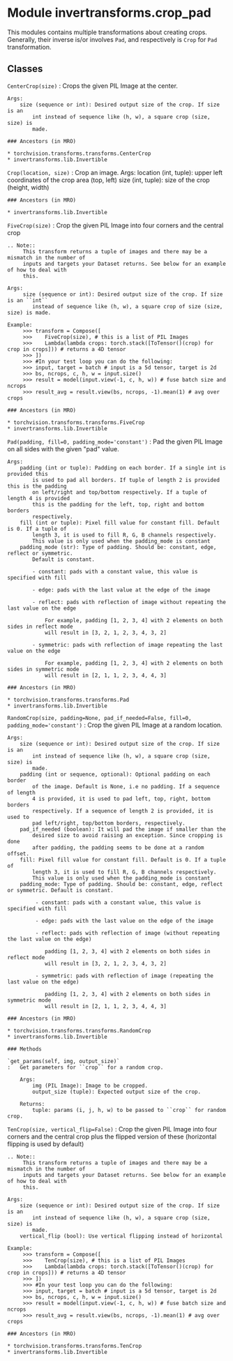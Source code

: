 Module invertransforms.crop_pad
===============================
This modules contains multiple transformations about creating crops.
Generally, their inverse is/or involves `Pad`, and respectively is `Crop` for `Pad` transformation.

Classes
-------

`CenterCrop(size)`
:   Crops the given PIL Image at the center.
    
    Args:
        size (sequence or int): Desired output size of the crop. If size is an
            int instead of sequence like (h, w), a square crop (size, size) is
            made.

    ### Ancestors (in MRO)

    * torchvision.transforms.transforms.CenterCrop
    * invertransforms.lib.Invertible

`Crop(location, size)`
:   Crop an image.
    Args:
        location (int, tuple): upper left coordinates of the crop area (top, left)
        size (int, tuple): size of the crop (height, width)

    ### Ancestors (in MRO)

    * invertransforms.lib.Invertible

`FiveCrop(size)`
:   Crop the given PIL Image into four corners and the central crop
    
    .. Note::
         This transform returns a tuple of images and there may be a mismatch in the number of
         inputs and targets your Dataset returns. See below for an example of how to deal with
         this.
    
    Args:
         size (sequence or int): Desired output size of the crop. If size is an ``int``
            instead of sequence like (h, w), a square crop of size (size, size) is made.
    
    Example:
         >>> transform = Compose([
         >>>    FiveCrop(size), # this is a list of PIL Images
         >>>    Lambda(lambda crops: torch.stack([ToTensor()(crop) for crop in crops])) # returns a 4D tensor
         >>> ])
         >>> #In your test loop you can do the following:
         >>> input, target = batch # input is a 5d tensor, target is 2d
         >>> bs, ncrops, c, h, w = input.size()
         >>> result = model(input.view(-1, c, h, w)) # fuse batch size and ncrops
         >>> result_avg = result.view(bs, ncrops, -1).mean(1) # avg over crops

    ### Ancestors (in MRO)

    * torchvision.transforms.transforms.FiveCrop
    * invertransforms.lib.Invertible

`Pad(padding, fill=0, padding_mode='constant')`
:   Pad the given PIL Image on all sides with the given "pad" value.
    
    Args:
        padding (int or tuple): Padding on each border. If a single int is provided this
            is used to pad all borders. If tuple of length 2 is provided this is the padding
            on left/right and top/bottom respectively. If a tuple of length 4 is provided
            this is the padding for the left, top, right and bottom borders
            respectively.
        fill (int or tuple): Pixel fill value for constant fill. Default is 0. If a tuple of
            length 3, it is used to fill R, G, B channels respectively.
            This value is only used when the padding_mode is constant
        padding_mode (str): Type of padding. Should be: constant, edge, reflect or symmetric.
            Default is constant.
    
            - constant: pads with a constant value, this value is specified with fill
    
            - edge: pads with the last value at the edge of the image
    
            - reflect: pads with reflection of image without repeating the last value on the edge
    
                For example, padding [1, 2, 3, 4] with 2 elements on both sides in reflect mode
                will result in [3, 2, 1, 2, 3, 4, 3, 2]
    
            - symmetric: pads with reflection of image repeating the last value on the edge
    
                For example, padding [1, 2, 3, 4] with 2 elements on both sides in symmetric mode
                will result in [2, 1, 1, 2, 3, 4, 4, 3]

    ### Ancestors (in MRO)

    * torchvision.transforms.transforms.Pad
    * invertransforms.lib.Invertible

`RandomCrop(size, padding=None, pad_if_needed=False, fill=0, padding_mode='constant')`
:   Crop the given PIL Image at a random location.
    
    Args:
        size (sequence or int): Desired output size of the crop. If size is an
            int instead of sequence like (h, w), a square crop (size, size) is
            made.
        padding (int or sequence, optional): Optional padding on each border
            of the image. Default is None, i.e no padding. If a sequence of length
            4 is provided, it is used to pad left, top, right, bottom borders
            respectively. If a sequence of length 2 is provided, it is used to
            pad left/right, top/bottom borders, respectively.
        pad_if_needed (boolean): It will pad the image if smaller than the
            desired size to avoid raising an exception. Since cropping is done
            after padding, the padding seems to be done at a random offset.
        fill: Pixel fill value for constant fill. Default is 0. If a tuple of
            length 3, it is used to fill R, G, B channels respectively.
            This value is only used when the padding_mode is constant
        padding_mode: Type of padding. Should be: constant, edge, reflect or symmetric. Default is constant.
    
             - constant: pads with a constant value, this value is specified with fill
    
             - edge: pads with the last value on the edge of the image
    
             - reflect: pads with reflection of image (without repeating the last value on the edge)
    
                padding [1, 2, 3, 4] with 2 elements on both sides in reflect mode
                will result in [3, 2, 1, 2, 3, 4, 3, 2]
    
             - symmetric: pads with reflection of image (repeating the last value on the edge)
    
                padding [1, 2, 3, 4] with 2 elements on both sides in symmetric mode
                will result in [2, 1, 1, 2, 3, 4, 4, 3]

    ### Ancestors (in MRO)

    * torchvision.transforms.transforms.RandomCrop
    * invertransforms.lib.Invertible

    ### Methods

    `get_params(self, img, output_size)`
    :   Get parameters for ``crop`` for a random crop.
        
        Args:
            img (PIL Image): Image to be cropped.
            output_size (tuple): Expected output size of the crop.
        
        Returns:
            tuple: params (i, j, h, w) to be passed to ``crop`` for random crop.

`TenCrop(size, vertical_flip=False)`
:   Crop the given PIL Image into four corners and the central crop plus the flipped version of
    these (horizontal flipping is used by default)
    
    .. Note::
         This transform returns a tuple of images and there may be a mismatch in the number of
         inputs and targets your Dataset returns. See below for an example of how to deal with
         this.
    
    Args:
        size (sequence or int): Desired output size of the crop. If size is an
            int instead of sequence like (h, w), a square crop (size, size) is
            made.
        vertical_flip (bool): Use vertical flipping instead of horizontal
    
    Example:
         >>> transform = Compose([
         >>>    TenCrop(size), # this is a list of PIL Images
         >>>    Lambda(lambda crops: torch.stack([ToTensor()(crop) for crop in crops])) # returns a 4D tensor
         >>> ])
         >>> #In your test loop you can do the following:
         >>> input, target = batch # input is a 5d tensor, target is 2d
         >>> bs, ncrops, c, h, w = input.size()
         >>> result = model(input.view(-1, c, h, w)) # fuse batch size and ncrops
         >>> result_avg = result.view(bs, ncrops, -1).mean(1) # avg over crops

    ### Ancestors (in MRO)

    * torchvision.transforms.transforms.TenCrop
    * invertransforms.lib.Invertible